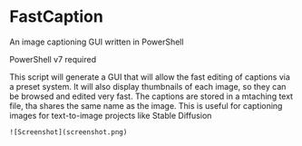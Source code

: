 # FastCaption
An image captioning GUI written in PowerShell

PowerShell v7 required

This script will generate a GUI that will allow the fast editing of captions via a preset system.
It will also display thumbnails of each image, so they can be browsed and edited very fast.
The captions are stored in a mtaching text file, tha shares the same name as the image.
This is useful for captioning images for text-to-image projects like Stable Diffusion

```
![Screenshot](screenshot.png)
